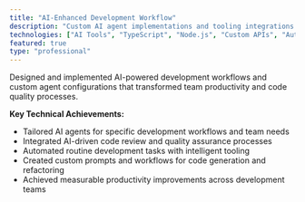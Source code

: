```yaml
---
title: "AI-Enhanced Development Workflow"
description: "Custom AI agent implementations and tooling integrations that dramatically increase development productivity"
technologies: ["AI Tools", "TypeScript", "Node.js", "Custom APIs", "Automation"]
featured: true
type: "professional"
---
```


Designed and implemented AI-powered development workflows and custom agent configurations that transformed team productivity and code quality processes.

**Key Technical Achievements:**

- Tailored AI agents for specific development workflows and team needs
- Integrated AI-driven code review and quality assurance processes
- Automated routine development tasks with intelligent tooling
- Created custom prompts and workflows for code generation and refactoring
- Achieved measurable productivity improvements across development teams
